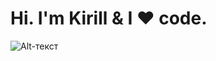 <h1>Hi. I'm Kirill & I ❤️ code.</h1>

![Alt-текст](https://www.codewars.com/users/podluzhnyyK/badges/large "codewars")
